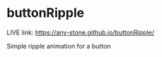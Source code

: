 # buttonRipple

LIVE link: https://any-stone.github.io/buttonRipple/

Simple ripple animation for a button
